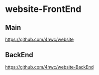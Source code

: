 # website-FrontEnd

## Main

https://github.com/4hwc/website


## BackEnd

https://github.com/4hwc/website-BackEnd
